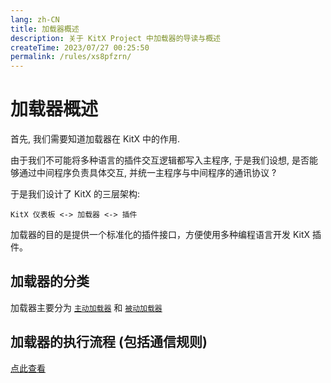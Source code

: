```yaml
---
lang: zh-CN
title: 加载器概述
description: 关于 KitX Project 中加载器的导读与概述
createTime: 2023/07/27 00:25:50
permalink: /rules/xs8pfzrn/
---
```


# 加载器概述

首先, 我们需要知道加载器在 KitX 中的作用.

由于我们不可能将多种语言的插件交互逻辑都写入主程序, 于是我们设想, 是否能够通过中间程序负责具体交互, 并统一主程序与中间程序的通讯协议 ?

于是我们设计了 KitX 的三层架构:

```
KitX 仪表板 <-> 加载器 <-> 插件
```

加载器的目的是提供一个标准化的插件接口，方便使用多种编程语言开发 KitX 插件。

## 加载器的分类

加载器主要分为 [`主动加载器`](./loader/active-loader.md) 和 [`被动加载器`](./loader/self-loader.md)

## 加载器的执行流程 (包括通信规则)

[点此查看](./process.md)
